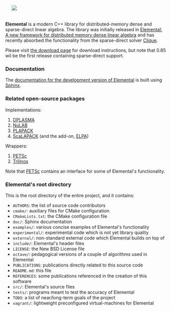 <p align="left" style="padding: 20px">
<img src="http://libelemental.org/_static/elemental.png">
</p>

**Elemental** is a modern C++ library for distributed-memory dense and sparse-direct linear algebra.
The library was initially released in
[Elemental: A new framework for distributed memory dense linear algebra](https://dl.acm.org/citation.cfm?doid=2427023.2427030) 
and has recently absorbed the functionality from the sparse-direct solver
[Clique](http://www.github.com/poulson/Clique.git).

Please visit [the download page](http://libelemental.org/download/) for 
download instructions, but note that 0.85 wil be the first release containing sparse-direct support.

### Documentation

The [documentation for the development version of Elemental](http://libelemental.org/documentation) is built using [Sphinx](http://sphinx.pocoo.org).

### Related open-source packages

Implementations:

1. [DPLASMA](http://icl.eecs.utk.edu/dplasma/)
2. [NuLAB](https://github.com/solomonik/NuLAB)
3. [PLAPACK](http://www.cs.utexas.edu/~plapack)
4. [ScaLAPACK](http://www.netlib.org/scalapack) (and the add-on, [ELPA](http://elpa.rzg.mpg.de/))

Wrappers:

1. [PETSc](https://www.mcs.anl.gov/petsc/)
2. [Trilinos](http://trilinos.sandia.gov)

Note that [PETSc](https://www.mcs.anl.gov/petsc/) contains an interface for
some of Elemental's functionality.

### Elemental's root directory

This is the root directory of the entire project, and it contains:

-  `AUTHORS`: the list of source code contributors
-  `cmake/`: auxiliary files for CMake configuration
-  `CMakeLists.txt`: the CMake configuration file
-  `doc/`: Sphinx documentation 
-  `examples/`: various concise examples of Elemental's functionality
-  `experimental/`: experimental code which is not yet library quality
-  `external/`: non-standard external code which Elemental builds on top of
-  `include/`: Elemental's header files
-  `LICENSE`: the New BSD License file
-  `octave/`: pedagogical versions of a couple of algorithms used in Elemental
-  `PUBLICATIONS`: publications directly related to this source code
-  `README.md`: this file
-  `REFERENCES`: some publications referenced in the creation of this software
-  `src/`: Elemental's source files
-  `tests/`: programs meant to test the accuracy of Elemental
-  `TODO`: a list of near/long-term goals of the project
-  `vagrant/`: lightweight preconfigured virtual-machines for Elemental
